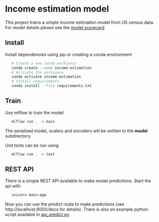 # Income estimation model

This project trains a simple income estimation model from US census data.
For model details please see the [model scorecard](./model_card.md)

## Install

Install dependencies using pip or creating a conda environment

```bash
   # Create a new conda workspace
   conda create --name income-estimation
   # Activate the workspace
   conda activate income-estimation
   # Install requirements
   conda install --file requirements.txt
```

## Train

Use mlflow to train the model

```bash
   mlflow run . -e main
```

The serialized model, scalers and encoders will be written to the **model** subdirectory.

Unit tests can be run using

```bash
   mlflow run . -e test
```

## REST API

There is a simple REST API available to make model predictions.
Start the api with

```bash
   uvicorn main:app
```

Now you can use the predict route to make predictions (see http://localhost:8000/docs for details).
There is also an example python script available in [api_predict.py](./api_predict.py)
